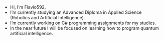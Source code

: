 - Hi, I’m Flavio592.
- I’m currently studying an Advanced Diploma in Applied Science (Robotics and Artificial Intelligence).
- I’m currently working on C# programming assignments for my studies.
- In the near future I will be focused on learning how to program quantum artificial intelligence.
<!---
Flavio592/Flavio592 is a ✨ special ✨ repository because its `README.md` (this file) appears on your GitHub profile.
You can click the Preview link to take a look at your changes.
--->
